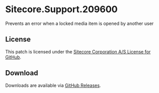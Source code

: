 # Sitecore.Support.209600
Prevents an error when a locked media item is opened by another user

## License  
This patch is licensed under the [Sitecore Corporation A/S License for GitHub](https://github.com/sitecoresupport/Sitecore.Support.209600/blob/master/LICENSE).  

## Download  
Downloads are available via [GitHub Releases](https://github.com/sitecoresupport/Sitecore.Support.209600/releases).  
